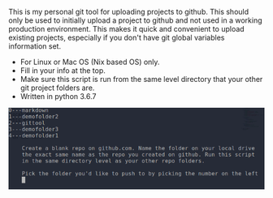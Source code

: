 This is my personal git tool for uploading projects to github. This should only be used to initially upload a project to github and not used in a working production environment. This makes it quick and convenient to upload existing projects, especially if you don't have git global variables information set. 

* For Linux or Mac OS (Nix based OS) only.
* Fill in your info at the top.
* Make sure this script is run from the same level directory that your other git project folders are.
* Written in python 3.6.7

![image](https://github.com/tlscripts/gittool/blob/master/gittool.png)




